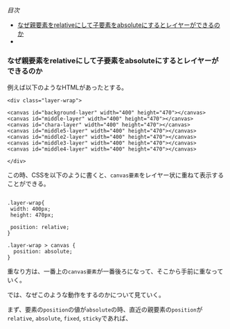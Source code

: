 *目次*
* [なぜ親要素をrelativeにして子要素をabsoluteにするとレイヤーができるのか](#なぜ親要素をrelativeにして子要素をabsoluteにするとレイヤーができるのか)
* [](#)

### なぜ親要素をrelativeにして子要素をabsoluteにするとレイヤーができるのか

例えば以下のようなHTMLがあったとする。

```
<div class="layer-wrap">

<canvas id="background-layer" width="400" height="470"></canvas>
<canvas id="middle-layer" width="400" height="470"></canvas>
<canvas id="chara-layer" width="400" height="470"></canvas>
<canvas id="middle5-layer" width="400" height="470"></canvas>
<canvas id="middle2-layer" width="400" height="470"></canvas>
<canvas id="middle3-layer" width="400" height="470"></canvas>
<canvas id="middle4-layer" width="400" height="470"></canvas>

</div>
```

この時、CSSを以下のように書くと、`canvas要素`をレイヤー状に重ねて表示することができる。

```

.layer-wrap{
 width: 400px;
 height: 470px;

 position: relative;
}

.layer-wrap > canvas {
  position: absolute;
}
```
重なり方は、一番上の`canvas要素`が一番後ろになって、そこから手前に重なっていく。

では、なぜこのような動作をするのかについて見ていく。

まず、要素の`position`の値が`absolute`の時、直近の親要素の`position`が`relative`, `absolute`, `fixed`, `sticky`であれば、

